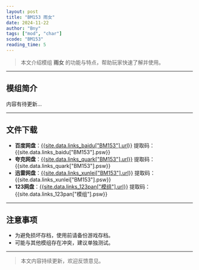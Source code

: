 ```yaml
---
layout: post
title: "BM153 雨女"
date: 2024-11-22
author: "Bny"
tags: ["mod", "char"]
scode: "BM153"
reading_time: 5
---
```


> 本文介绍模组 **雨女** 的功能与特点，帮助玩家快速了解并使用。

---

## 模组简介

内容有待更新...

---

## 文件下载
- **百度网盘**：[{{site.data.links_baidu["BM153"].url}}]({{site.data.links_baidu["BM153"].url}}) 提取码：{{site.data.links_baidu["BM153"].psw}}
- **夸克网盘**：[{{site.data.links_quark["BM153"].url}}]({{site.data.links_quark["BM153"].url}}) 提取码：{{site.data.links_quark["BM153"].psw}}
- **迅雷网盘**：[{{site.data.links_xunlei["BM153"].url}}]({{site.data.links_xunlei["BM153"].url}}) 提取码：{{site.data.links_xunlei["BM153"].psw}}
- **123网盘**：[{{site.data.links_123pan["模组"].url}}]({{site.data.links_123pan["模组"].url}}) 提取码：{{site.data.links_123pan["模组"].psw}}

---

## 注意事项
- 为避免损坏存档，使用前请备份游戏存档。
- 可能与其他模组存在冲突，建议单独测试。

---

> 本文内容持续更新，欢迎反馈意见。
